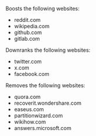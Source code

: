 Boosts the following websites:
- reddit.com
- wikipedia.com
- github.com
- gitlab.com

Downranks the following websites:
- twitter.com
- x.com
- facebook.com

Removes the following websites:

- quora.com
- recoverit.wondershare.com
- easeus.com
- partitionwizard.com
- wikihow.com
- answers.microsoft.com
